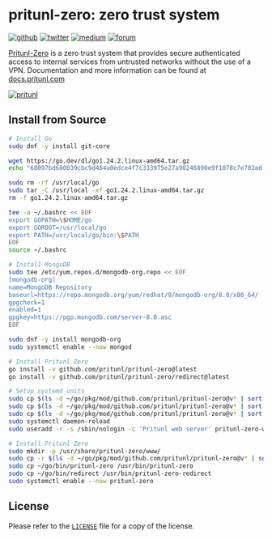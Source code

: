 # pritunl-zero: zero trust system

[![github](https://img.shields.io/badge/github-pritunl-11bdc2.svg?style=flat)](https://github.com/pritunl)
[![twitter](https://img.shields.io/badge/twitter-pritunl-55acee.svg?style=flat)](https://twitter.com/pritunl)
[![medium](https://img.shields.io/badge/medium-pritunl-b32b2b.svg?style=flat)](https://pritunl.medium.com)
[![forum](https://img.shields.io/badge/discussion-forum-ffffff.svg?style=flat)](https://forum.pritunl.com)

[Pritunl-Zero](https://zero.pritunl.com) is a zero trust system
that provides secure authenticated access to internal services from untrusted
networks without the use of a VPN. Documentation and more information can be
found at [docs.pritunl.com](https://docs.pritunl.com/docs/pritunl-zero)

[![pritunl](img/logo_code.png)](https://docs.pritunl.com/docs/pritunl-zero)

## Install from Source

```bash
# Install Go
sudo dnf -y install git-core

wget https://go.dev/dl/go1.24.2.linux-amd64.tar.gz
echo "68097bd680839cbc9d464a0edce4f7c333975e27a90246890e9f1078c7e702ad go1.24.2.linux-amd64.tar.gz" | sha256sum -c -

sudo rm -rf /usr/local/go
sudo tar -C /usr/local -xf go1.24.2.linux-amd64.tar.gz
rm -f go1.24.2.linux-amd64.tar.gz

tee -a ~/.bashrc << EOF
export GOPATH=\$HOME/go
export GOROOT=/usr/local/go
export PATH=/usr/local/go/bin:\$PATH
EOF
source ~/.bashrc

# Install MongoDB
sudo tee /etc/yum.repos.d/mongodb-org.repo << EOF
[mongodb-org]
name=MongoDB Repository
baseurl=https://repo.mongodb.org/yum/redhat/9/mongodb-org/8.0/x86_64/
gpgcheck=1
enabled=1
gpgkey=https://pgp.mongodb.com/server-8.0.asc
EOF

sudo dnf -y install mongodb-org
sudo systemctl enable --now mongod

# Install Pritunl Zero
go install -v github.com/pritunl/pritunl-zero@latest
go install -v github.com/pritunl/pritunl-zero/redirect@latest

# Setup systemd units
sudo cp $(ls -d ~/go/pkg/mod/github.com/pritunl/pritunl-zero@v* | sort -V | tail -n 1)/tools/pritunl-zero.service /etc/systemd/system/
sudo cp $(ls -d ~/go/pkg/mod/github.com/pritunl/pritunl-zero@v* | sort -V | tail -n 1)/tools/pritunl-zero-redirect.socket /etc/systemd/system/
sudo cp $(ls -d ~/go/pkg/mod/github.com/pritunl/pritunl-zero@v* | sort -V | tail -n 1)/tools/pritunl-zero-redirect.service /etc/systemd/system/
sudo systemctl daemon-reload
sudo useradd -r -s /sbin/nologin -c 'Pritunl web server' pritunl-zero-web

# Install Pritunl Zero
sudo mkdir -p /usr/share/pritunl-zero/www/
sudo cp -r $(ls -d ~/go/pkg/mod/github.com/pritunl/pritunl-zero@v* | sort -V | tail -n 1)/www/dist/. /usr/share/pritunl-zero/www/
sudo cp ~/go/bin/pritunl-zero /usr/bin/pritunl-zero
sudo cp ~/go/bin/redirect /usr/bin/pritunl-zero-redirect
sudo systemctl enable --now pritunl-zero
```

## License

Please refer to the [`LICENSE`](LICENSE) file for a copy of the license.
